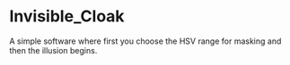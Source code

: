 # Invisible_Cloak
A simple software where first you choose the HSV range for masking and then the illusion begins.
